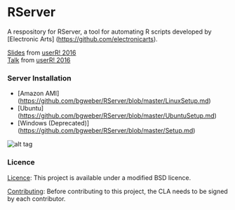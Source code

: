 # RServer

A respository for RServer, a tool for automating R scripts developed by [Electronic Arts] (https://github.com/electronicarts).

[Slides](https://github.com/bgweber/RServer/raw/master/EA%20Rserver.pdf) from [userR! 2016](http://user2016.org/)
<br>[Talk](https://channel9.msdn.com/Events/useR-international-R-User-conference/useR2016/RServer-Operationalizing-R-at-Electronic-Arts) from [userR! 2016](http://user2016.org/)

### Server Installation
* [Amazon AMI] (https://github.com/bgweber/RServer/blob/master/LinuxSetup.md)
* [Ubuntu] (https://github.com/bgweber/RServer/blob/master/UbuntuSetup.md)
* [Windows (Deprecated)] (https://github.com/bgweber/RServer/blob/master/Setup.md)

![alt tag](https://github.com/bgweber/RServer/blob/master/RServerSC.png)


### Licence 

[Licence](https://github.com/bgweber/RServer/blob/master/LICENCE): This project is available under a modified BSD licence. 

[Contributing](https://github.com/electronicarts/EASTL/blob/master/CONTRIBUTING.md): Before contributing to this project, the CLA needs to be signed by each contributor.   
